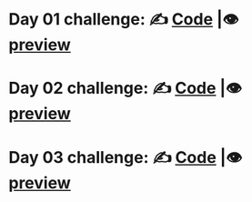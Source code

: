 # Day 01 challenge: ✍ [Code](https://github.com/Miza-nur/100-Days-Frontend-dev.-Challenge/tree/main/Top%20Up) |👁 [preview](https://codepen.io/MOHAMMAD-MIZANUR-RAHMAN-the-styleful/pen/vEBWOZX)
# Day 02 challenge: ✍ [Code](https://github.com/Miza-nur/100-Days-Frontend-dev.-Challenge/tree/main/stopwatch) |👁 [preview](https://codepen.io/MOHAMMAD-MIZANUR-RAHMAN-the-styleful/pen/azoENBX)
# Day 03 challenge: ✍ [Code](https://github.com/Miza-nur/100-Days-Frontend-dev.-Challenge/tree/main/collapsible_faq) |👁 [preview](https://codepen.io/MOHAMMAD-MIZANUR-RAHMAN-the-styleful/pen/mybXVag)


